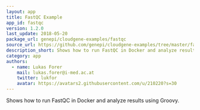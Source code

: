 ```yaml
---
layout: app
title: FastQC Example
app_id: fastqc
version: 1.2.0
last_update: 2018-05-20
package_url: genepi/cloudgene-examples/fastqc
source_url: https://github.com/genepi/cloudgene-examples/tree/master/fastqc
description_short: Shows how to run FastQC in Docker and analyze results using Groovy.
category: app
authors:
  - name: Lukas Forer
    mail: lukas.forer@i-med.ac.at
    twitter: lukfor
    avatar: https://avatars2.githubusercontent.com/u/210220?s=30
---
```


Shows how to run FastQC in Docker and analyze results using Groovy.

